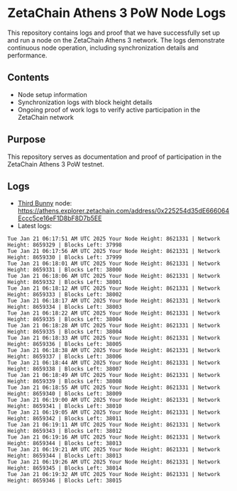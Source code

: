 # ZetaChain Athens 3 PoW Node Logs
This repository contains logs and proof that we have successfully set up and run a node on the ZetaChain Athens 3 network. The logs demonstrate continuous node operation, including synchronization details and performance.

## Contents
- Node setup information
- Synchronization logs with block height details
- Ongoing proof of work logs to verify active participation in the ZetaChain network

## Purpose
This repository serves as documentation and proof of participation in the ZetaChain Athens 3 PoW testnet.

## Logs

- [Third Bunny](https://thirdbunny.xyz/) node: https://athens.explorer.zetachain.com/address/0x225254d35dE666064Eccc5ce16eF1D8bF8D7b5EE
- Latest logs:
```
Tue Jan 21 06:17:51 AM UTC 2025 Your Node Height: 8621331 | Network Height: 8659329 | Blocks Left: 37998
Tue Jan 21 06:17:56 AM UTC 2025 Your Node Height: 8621331 | Network Height: 8659330 | Blocks Left: 37999
Tue Jan 21 06:18:01 AM UTC 2025 Your Node Height: 8621331 | Network Height: 8659331 | Blocks Left: 38000
Tue Jan 21 06:18:06 AM UTC 2025 Your Node Height: 8621331 | Network Height: 8659332 | Blocks Left: 38001
Tue Jan 21 06:18:12 AM UTC 2025 Your Node Height: 8621331 | Network Height: 8659333 | Blocks Left: 38002
Tue Jan 21 06:18:17 AM UTC 2025 Your Node Height: 8621331 | Network Height: 8659334 | Blocks Left: 38003
Tue Jan 21 06:18:22 AM UTC 2025 Your Node Height: 8621331 | Network Height: 8659335 | Blocks Left: 38004
Tue Jan 21 06:18:28 AM UTC 2025 Your Node Height: 8621331 | Network Height: 8659335 | Blocks Left: 38004
Tue Jan 21 06:18:33 AM UTC 2025 Your Node Height: 8621331 | Network Height: 8659336 | Blocks Left: 38005
Tue Jan 21 06:18:38 AM UTC 2025 Your Node Height: 8621331 | Network Height: 8659337 | Blocks Left: 38006
Tue Jan 21 06:18:44 AM UTC 2025 Your Node Height: 8621331 | Network Height: 8659338 | Blocks Left: 38007
Tue Jan 21 06:18:49 AM UTC 2025 Your Node Height: 8621331 | Network Height: 8659339 | Blocks Left: 38008
Tue Jan 21 06:18:55 AM UTC 2025 Your Node Height: 8621331 | Network Height: 8659340 | Blocks Left: 38009
Tue Jan 21 06:19:00 AM UTC 2025 Your Node Height: 8621331 | Network Height: 8659341 | Blocks Left: 38010
Tue Jan 21 06:19:05 AM UTC 2025 Your Node Height: 8621331 | Network Height: 8659342 | Blocks Left: 38011
Tue Jan 21 06:19:11 AM UTC 2025 Your Node Height: 8621331 | Network Height: 8659343 | Blocks Left: 38012
Tue Jan 21 06:19:16 AM UTC 2025 Your Node Height: 8621331 | Network Height: 8659344 | Blocks Left: 38013
Tue Jan 21 06:19:21 AM UTC 2025 Your Node Height: 8621331 | Network Height: 8659344 | Blocks Left: 38013
Tue Jan 21 06:19:26 AM UTC 2025 Your Node Height: 8621331 | Network Height: 8659345 | Blocks Left: 38014
Tue Jan 21 06:19:32 AM UTC 2025 Your Node Height: 8621331 | Network Height: 8659346 | Blocks Left: 38015
```
